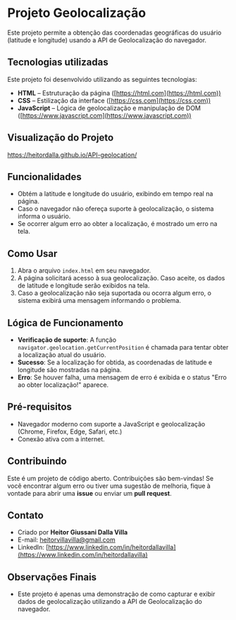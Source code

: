 # Projeto Geolocalização
Este projeto permite a obtenção das coordenadas geográficas do usuário (latitude e longitude) usando a API de Geolocalização do navegador.

## Tecnologias utilizadas
Este projeto foi desenvolvido utilizando as seguintes tecnologias:

- **HTML** – Estruturação da página ([https://html.com](https://html.com))
- **CSS** – Estilização da interface ([https://css.com](https://css.com))
- **JavaScript** – Lógica de geolocalização e manipulação de DOM ([https://www.javascript.com](https://www.javascript.com))

## Visualização do Projeto
https://heitordalla.github.io/API-geolocation/

## Funcionalidades
- Obtém a latitude e longitude do usuário, exibindo em tempo real na página.
- Caso o navegador não ofereça suporte à geolocalização, o sistema informa o usuário.
- Se ocorrer algum erro ao obter a localização, é mostrado um erro na tela.

## Como Usar
1. Abra o arquivo `index.html` em seu navegador.
2. A página solicitará acesso à sua geolocalização. Caso aceite, os dados de latitude e longitude serão exibidos na tela.
3. Caso a geolocalização não seja suportada ou ocorra algum erro, o sistema exibirá uma mensagem informando o problema.

## Lógica de Funcionamento
- **Verificação de suporte**: A função `navigator.geolocation.getCurrentPosition` é chamada para tentar obter a localização atual do usuário.
- **Sucesso**: Se a localização for obtida, as coordenadas de latitude e longitude são mostradas na página.
- **Erro**: Se houver falha, uma mensagem de erro é exibida e o status "Erro ao obter localização!" aparece.

## Pré-requisitos
- Navegador moderno com suporte a JavaScript e geolocalização (Chrome, Firefox, Edge, Safari, etc.)
- Conexão ativa com a internet.

## Contribuindo
Este é um projeto de código aberto. Contribuições são bem-vindas! Se você encontrar algum erro ou tiver uma sugestão de melhoria, fique à vontade para abrir uma **issue** ou enviar um **pull request**.

## Contato
- Criado por **Heitor Giussani Dalla Villa**  
- E-mail: [heitorvillavilla@gmail.com](mailto:heitorvillavilla@gmail.com)  
- LinkedIn: [https://www.linkedin.com/in/heitordallavilla](https://www.linkedin.com/in/heitordallavilla)

## Observações Finais
- Este projeto é apenas uma demonstração de como capturar e exibir dados de geolocalização utilizando a API de Geolocalização do navegador.